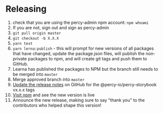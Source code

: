 # Releasing

1. check that you are using the percy-admin npm account: `npm whoami`
1. If you are not, sign out and sign as percy-admin
1. `git pull origin master`
1. `git checkout -b X.X.X`
1. `yarn test`
1. `yarn lerna:publish` - this will prompt for new versions of all packages that have changed, update the package.json files, will publish the non-private packages to npm, and will create git tags and push them to GitHub.
1. Learna has published the packages to NPM but the branch still needs to be merged into `master`
1. Merge approved branch into `master`
1. [Update the release notes](https://github.com/percy/percy-storybook/releases) on GitHub for the @percy-io/percy-storybook vx.x.x tags
1. [Visit npm](https://www.npmjs.com/package/@percy-io/percy-storybook) and see the new version is live
1. Announce the new release,
   making sure to say "thank you" to the contributors
   who helped shape this version!
